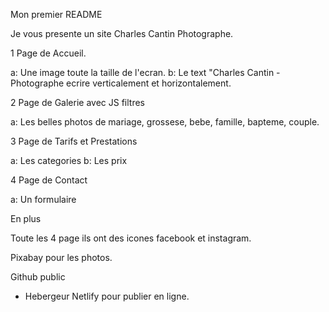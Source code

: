 Mon premier README

Je vous presente un site Charles Cantin Photographe.

1 Page de Accueil.

a: Une image toute la taille de l'ecran.
b: Le text "Charles Cantin - Photographe ecrire verticalement et horizontalement.

2 Page de Galerie avec JS filtres

a: Les belles photos de mariage, grossese, bebe, famille, bapteme, couple.

3 Page de Tarifs et Prestations

a: Les categories
b: Les prix

4 Page de Contact

a: Un formulaire

En plus

Toute les 4 page ils ont des icones facebook et instagram.

Pixabay pour les photos.

Github public

- Hebergeur Netlify pour publier en ligne.
